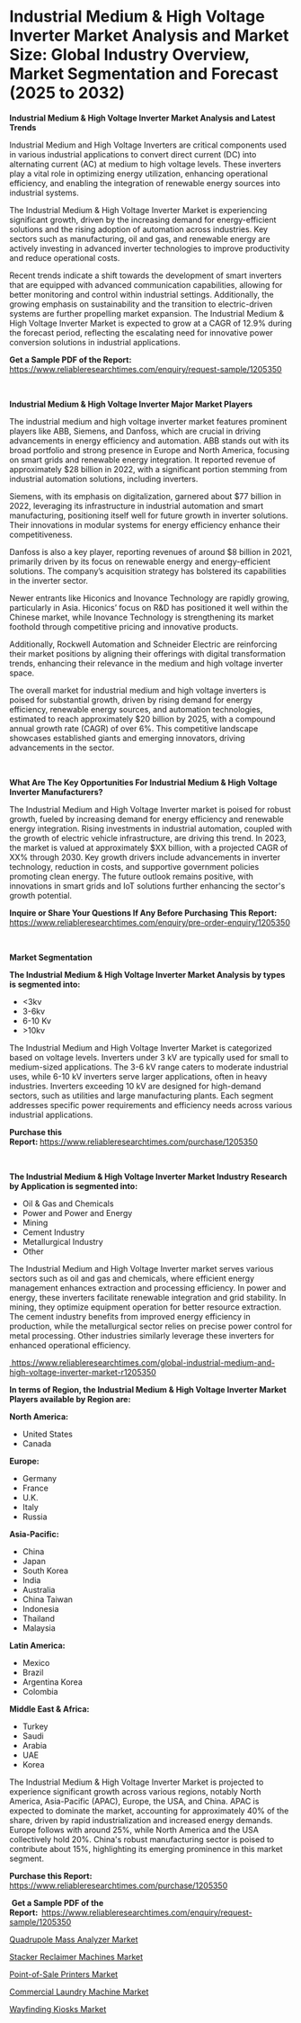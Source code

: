 <p><h1>Industrial Medium & High Voltage Inverter Market Analysis and Market Size: Global Industry Overview, Market Segmentation and Forecast (2025 to 2032)</h1></p><p><strong>Industrial Medium & High Voltage Inverter Market Analysis and Latest Trends</strong></p>
<p><p>Industrial Medium and High Voltage Inverters are critical components used in various industrial applications to convert direct current (DC) into alternating current (AC) at medium to high voltage levels. These inverters play a vital role in optimizing energy utilization, enhancing operational efficiency, and enabling the integration of renewable energy sources into industrial systems.</p><p>The Industrial Medium & High Voltage Inverter Market is experiencing significant growth, driven by the increasing demand for energy-efficient solutions and the rising adoption of automation across industries. Key sectors such as manufacturing, oil and gas, and renewable energy are actively investing in advanced inverter technologies to improve productivity and reduce operational costs. </p><p>Recent trends indicate a shift towards the development of smart inverters that are equipped with advanced communication capabilities, allowing for better monitoring and control within industrial settings. Additionally, the growing emphasis on sustainability and the transition to electric-driven systems are further propelling market expansion. The Industrial Medium & High Voltage Inverter Market is expected to grow at a CAGR of 12.9% during the forecast period, reflecting the escalating need for innovative power conversion solutions in industrial applications.</p></p>
<p><strong>Get a Sample PDF of the Report:&nbsp;</strong> <a href="https://www.reliableresearchtimes.com/enquiry/request-sample/1205350?utm_campaign=2771&utm_medium=2&utm_source=Github&utm_content=ia&utm_term=26032025&utm_id=industrial-medium-high-voltage-inverter">https://www.reliableresearchtimes.com/enquiry/request-sample/1205350</a></p>
<p>&nbsp;</p>
<p><strong>Industrial Medium & High Voltage Inverter Major Market Players</strong></p>
<p><p>The industrial medium and high voltage inverter market features prominent players like ABB, Siemens, and Danfoss, which are crucial in driving advancements in energy efficiency and automation. ABB stands out with its broad portfolio and strong presence in Europe and North America, focusing on smart grids and renewable energy integration. It reported revenue of approximately $28 billion in 2022, with a significant portion stemming from industrial automation solutions, including inverters.</p><p>Siemens, with its emphasis on digitalization, garnered about $77 billion in 2022, leveraging its infrastructure in industrial automation and smart manufacturing, positioning itself well for future growth in inverter solutions. Their innovations in modular systems for energy efficiency enhance their competitiveness.</p><p>Danfoss is also a key player, reporting revenues of around $8 billion in 2021, primarily driven by its focus on renewable energy and energy-efficient solutions. The company’s acquisition strategy has bolstered its capabilities in the inverter sector.</p><p>Newer entrants like Hiconics and Inovance Technology are rapidly growing, particularly in Asia. Hiconics’ focus on R&D has positioned it well within the Chinese market, while Inovance Technology is strengthening its market foothold through competitive pricing and innovative products.</p><p>Additionally, Rockwell Automation and Schneider Electric are reinforcing their market positions by aligning their offerings with digital transformation trends, enhancing their relevance in the medium and high voltage inverter space.</p><p>The overall market for industrial medium and high voltage inverters is poised for substantial growth, driven by rising demand for energy efficiency, renewable energy sources, and automation technologies, estimated to reach approximately $20 billion by 2025, with a compound annual growth rate (CAGR) of over 6%. This competitive landscape showcases established giants and emerging innovators, driving advancements in the sector.</p></p>
<p>&nbsp;</p>
<p><strong>What Are The Key Opportunities For Industrial Medium & High Voltage Inverter Manufacturers?</strong></p>
<p><p>The Industrial Medium and High Voltage Inverter market is poised for robust growth, fueled by increasing demand for energy efficiency and renewable energy integration. Rising investments in industrial automation, coupled with the growth of electric vehicle infrastructure, are driving this trend. In 2023, the market is valued at approximately $XX billion, with a projected CAGR of XX% through 2030. Key growth drivers include advancements in inverter technology, reduction in costs, and supportive government policies promoting clean energy. The future outlook remains positive, with innovations in smart grids and IoT solutions further enhancing the sector's growth potential.</p></p>
<p><strong>Inquire or Share Your Questions If Any Before Purchasing This Report:</strong> <a href="https://www.reliableresearchtimes.com/enquiry/pre-order-enquiry/1205350?utm_campaign=2771&utm_medium=2&utm_source=Github&utm_content=ia&utm_term=26032025&utm_id=industrial-medium-high-voltage-inverter">https://www.reliableresearchtimes.com/enquiry/pre-order-enquiry/1205350</a></p>
<p>&nbsp;</p>
<p><strong>Market Segmentation</strong></p>
<p><strong>The Industrial Medium & High Voltage Inverter Market Analysis by types is segmented into:</strong></p>
<p><ul><li><3kv</li><li>3-6kv</li><li>6-10 Kv</li><li>>10kv</li></ul></p>
<p><p>The Industrial Medium and High Voltage Inverter Market is categorized based on voltage levels. Inverters under 3 kV are typically used for small to medium-sized applications. The 3-6 kV range caters to moderate industrial uses, while 6-10 kV inverters serve larger applications, often in heavy industries. Inverters exceeding 10 kV are designed for high-demand sectors, such as utilities and large manufacturing plants. Each segment addresses specific power requirements and efficiency needs across various industrial applications.</p></p>
<p><strong>Purchase this Report:&nbsp;</strong><a href="https://www.reliableresearchtimes.com/purchase/1205350?utm_campaign=2771&utm_medium=2&utm_source=Github&utm_content=ia&utm_term=26032025&utm_id=industrial-medium-high-voltage-inverter">https://www.reliableresearchtimes.com/purchase/1205350</a></p>
<p>&nbsp;</p>
<p><strong>The Industrial Medium & High Voltage Inverter Market Industry Research by Application is segmented into:</strong></p>
<p><ul><li>Oil & Gas and Chemicals</li><li>Power and Power and Energy</li><li>Mining</li><li>Cement Industry</li><li>Metallurgical Industry</li><li>Other</li></ul></p>
<p><p>The Industrial Medium and High Voltage Inverter market serves various sectors such as oil and gas and chemicals, where efficient energy management enhances extraction and processing efficiency. In power and energy, these inverters facilitate renewable integration and grid stability. In mining, they optimize equipment operation for better resource extraction. The cement industry benefits from improved energy efficiency in production, while the metallurgical sector relies on precise power control for metal processing. Other industries similarly leverage these inverters for enhanced operational efficiency.</p></p>
<p><a href="https://www.reliableresearchtimes.com/global-industrial-medium-and-high-voltage-inverter-market-r1205350?utm_campaign=2771&utm_medium=2&utm_source=Github&utm_content=ia&utm_term=26032025&utm_id=industrial-medium-high-voltage-inverter">&nbsp;https://www.reliableresearchtimes.com/global-industrial-medium-and-high-voltage-inverter-market-r1205350</a></p>
<p><strong>In terms of Region, the Industrial Medium & High Voltage Inverter Market Players available by Region are:</strong></p>
<p>
    <p> <strong> North America: </strong>
        <ul>
            <li>United States</li>
            <li>Canada</li>
        </ul>
        </p> 
    <p> <strong> Europe: </strong>
        <ul>
            <li>Germany</li>
            <li>France</li>
            <li>U.K.</li>
            <li>Italy</li>
            <li>Russia</li>
        </ul>
        </p> 
    <p> <strong> Asia-Pacific: </strong>
        <ul>
            <li>China</li>
            <li>Japan</li>
            <li>South Korea</li>
            <li>India</li>
            <li>Australia</li>
            <li>China Taiwan</li>
            <li>Indonesia</li>
            <li>Thailand</li>
            <li>Malaysia</li>
        </ul>
        </p> 
    <p> <strong> Latin America: </strong>
        <ul>
            <li>Mexico</li>
            <li>Brazil</li>
            <li>Argentina Korea</li>
            <li>Colombia</li>
        </ul>
        </p> 
    <p> <strong> Middle East & Africa: </strong>
        <ul>
            <li>Turkey</li>
            <li>Saudi</li>
            <li>Arabia</li>
            <li>UAE</li>
            <li>Korea</li>
        </ul>
    </p>
    </p>
<p><p>The Industrial Medium & High Voltage Inverter Market is projected to experience significant growth across various regions, notably North America, Asia-Pacific (APAC), Europe, the USA, and China. APAC is expected to dominate the market, accounting for approximately 40% of the share, driven by rapid industrialization and increased energy demands. Europe follows with around 25%, while North America and the USA collectively hold 20%. China's robust manufacturing sector is poised to contribute about 15%, highlighting its emerging prominence in this market segment.</p></p>
<p><strong>Purchase this Report: </strong><a href="https://www.reliableresearchtimes.com/purchase/1205350?utm_campaign=2771&utm_medium=2&utm_source=Github&utm_content=ia&utm_term=26032025&utm_id=industrial-medium-high-voltage-inverter">https://www.reliableresearchtimes.com/purchase/1205350</a></p>
<p>&nbsp;<strong>Get a Sample PDF of the Report:&nbsp;&nbsp;</strong><a href="https://www.reliableresearchtimes.com/enquiry/request-sample/1205350?utm_campaign=2771&utm_medium=2&utm_source=Github&utm_content=ia&utm_term=26032025&utm_id=industrial-medium-high-voltage-inverter">https://www.reliableresearchtimes.com/enquiry/request-sample/1205350</a></p>
<p><strong></strong></p>
<p><p><a href="https://www.linkedin.com/pulse/quadrupole-mass-analyzer-market-forecast-insights-growth-d6tye?utm_campaign=2771&utm_medium=2&utm_source=Github&utm_content=ia&utm_term=26032025&utm_id=industrial-medium-high-voltage-inverter">Quadrupole Mass Analyzer Market</a></p><p><a href="https://github.com/triattwood9919/Market-Research-Report-List-1/blob/main/stacker-reclaimer-machines-market.md?utm_campaign=2771&utm_medium=2&utm_source=Github&utm_content=ia&utm_term=26032025&utm_id=industrial-medium-high-voltage-inverter">Stacker Reclaimer Machines Market</a></p><p><a href="https://github.com/schwminh2001101/Market-Research-Report-List-1/blob/main/point-of-sale-printers-market.md?utm_campaign=2771&utm_medium=2&utm_source=Github&utm_content=ia&utm_term=26032025&utm_id=industrial-medium-high-voltage-inverter">Point-of-Sale Printers Market</a></p><p><a href="https://www.linkedin.com/pulse/commercial-laundry-machinemarketinsightsmarketsizeandgrowthprospectswithanestimatedcagrof106from2025to2032-fyf7e?utm_campaign=2771&utm_medium=2&utm_source=Github&utm_content=ia&utm_term=26032025&utm_id=industrial-medium-high-voltage-inverter">Commercial Laundry Machine Market</a></p><p><a href="https://www.linkedin.com/pulse/wayfinding-kiosks-market-analysis-report-provides-future-hlr3e?utm_campaign=2771&utm_medium=2&utm_source=Github&utm_content=ia&utm_term=26032025&utm_id=industrial-medium-high-voltage-inverter">Wayfinding Kiosks Market</a></p></p>